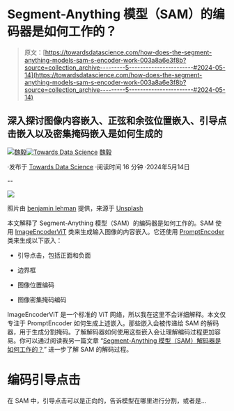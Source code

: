 # Segment-Anything 模型（SAM）的编码器是如何工作的？

> 原文：[https://towardsdatascience.com/how-does-the-segment-anything-models-sam-s-encoder-work-003a8a6e3f8b?source=collection_archive---------5-----------------------#2024-05-14](https://towardsdatascience.com/how-does-the-segment-anything-models-sam-s-encoder-work-003a8a6e3f8b?source=collection_archive---------5-----------------------#2024-05-14)

## 深入探讨图像内容嵌入、正弦和余弦位置嵌入、引导点击嵌入以及密集掩码嵌入是如何生成的

[](https://jasonweiyi.medium.com/?source=post_page---byline--003a8a6e3f8b--------------------------------)[![魏毅](../Images/24b7a438912082519f24d18e11ac9638.png)](https://jasonweiyi.medium.com/?source=post_page---byline--003a8a6e3f8b--------------------------------)[](https://towardsdatascience.com/?source=post_page---byline--003a8a6e3f8b--------------------------------)[![Towards Data Science](../Images/a6ff2676ffcc0c7aad8aaf1d79379785.png)](https://towardsdatascience.com/?source=post_page---byline--003a8a6e3f8b--------------------------------) [魏毅](https://jasonweiyi.medium.com/?source=post_page---byline--003a8a6e3f8b--------------------------------)

·发布于 [Towards Data Science](https://towardsdatascience.com/?source=post_page---byline--003a8a6e3f8b--------------------------------) ·阅读时间 16 分钟 ·2024年5月14日

--

![](../Images/b8fa7cce26e763966c76f98d3a33a940.png)

照片由 [benjamin lehman](https://unsplash.com/@abject?utm_source=medium&utm_medium=referral) 提供，来源于 [Unsplash](https://unsplash.com/?utm_source=medium&utm_medium=referral)

本文解释了 Segment-Anything 模型（SAM）的编码器是如何工作的。SAM 使用 [ImageEncoderViT](https://github.com/facebookresearch/segment-anything/blob/main/segment_anything/modeling/image_encoder.py) 类来生成输入图像的内容嵌入。它还使用 [PromptEncoder](https://github.com/facebookresearch/segment-anything/blob/main/segment_anything/modeling/prompt_encoder.py) 类来生成以下嵌入：

+   引导点击，包括正面和负面

+   边界框

+   图像位置编码

+   图像密集掩码编码

ImageEncoderViT 是一个标准的 ViT 网络，所以我在这里不会详细解释。本文仅专注于 PromptEncoder 如何生成上述嵌入。那些嵌入会被传递给 SAM 的解码器，用于生成分割掩码。了解解码器如何使用这些嵌入会让理解编码过程更加容易。你可以通过阅读我另一篇文章 “[Segment-Anything 模型（SAM）解码器是如何工作的？](https://medium.com/p/0e4ab4732c37)” 进一步了解 SAM 的解码过程。

# 编码引导点击

在 SAM 中，引导点击可以是正向的，告诉模型在哪里进行分割，或者是…
